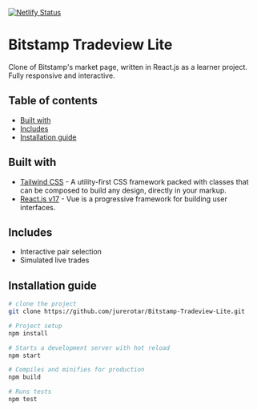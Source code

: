 [![Netlify Status](https://api.netlify.com/api/v1/badges/52268125-d3b3-4a4a-bda3-a84bea589763/deploy-status)](https://app.netlify.com/sites/bitstamp-tradeview-lite/deploys)

# Bitstamp Tradeview Lite

Clone of Bitstamp's market page, written in React.js as a learner project. Fully responsive and interactive.

## Table of contents
* [Built with](#Built-with)
* [Includes](#Includes)
* [Installation guide](#Installation-guide)


## Built with
*  [Tailwind CSS](https://tailwindcss.com) - A utility-first CSS framework packed with classes that can be composed to build any design, directly in your markup.
*  [React.js v17](https://reactjs.org) - Vue is a progressive framework for building user interfaces.

## Includes

* Interactive pair selection
* Simulated live trades

## Installation guide

```sh
# clone the project
git clone https://github.com/jurerotar/Bitstamp-Tradeview-Lite.git

# Project setup
npm install

# Starts a development server with hot reload
npm start

# Compiles and minifies for production
npm build

# Runs tests
npm test
```